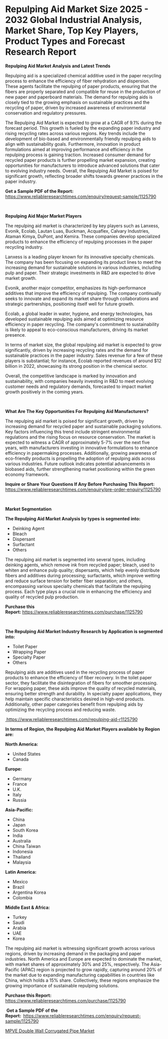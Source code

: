 <p><h1>Repulping Aid Market Size 2025 - 2032 Global Industrial Analysis, Market Share, Top Key Players, Product Types and Forecast Research Report</h1></p><p><strong>Repulping Aid Market Analysis and Latest Trends</strong></p>
<p><p>Repulping aid is a specialized chemical additive used in the paper recycling process to enhance the efficiency of fiber rehydration and dispersion. These agents facilitate the repulping of paper products, ensuring that the fibers are properly separated and compatible for reuse in the production of new paper and paperboard materials. The demand for repulping aids is closely tied to the growing emphasis on sustainable practices and the recycling of paper, driven by increased awareness of environmental conservation and regulatory pressures.</p><p>The Repulping Aid Market is expected to grow at a CAGR of 9.1% during the forecast period. This growth is fueled by the expanding paper industry and rising recycling rates across various regions. Key trends include the development of bio-based and environmentally friendly repulping aids to align with sustainability goals. Furthermore, innovation in product formulations aimed at improving performance and efficiency in the repulping process is gaining traction. Increased consumer demand for recycled paper products is further propelling market expansion, creating opportunities for manufacturers to introduce advanced solutions that cater to evolving industry needs. Overall, the Repulping Aid Market is poised for significant growth, reflecting broader shifts towards greener practices in the paper industry.</p></p>
<p><strong>Get a Sample PDF of the Report:&nbsp;</strong> <a href="https://www.reliableresearchtimes.com/enquiry/request-sample/1125790?utm_campaign=2141&utm_medium=2&utm_source=Github&utm_content=ia&utm_term=01022025&utm_id=repulping-aid">https://www.reliableresearchtimes.com/enquiry/request-sample/1125790</a></p>
<p>&nbsp;</p>
<p><strong>Repulping Aid Major Market Players</strong></p>
<p><p>The repulping aid market is characterized by key players such as Lanxess, Evonik, Ecolab, Lautan Luas, Buckman, Acquaflex, Calvary Industries, Ataman Kimya, DuPont, and Kemira. These companies develop specialized products to enhance the efficiency of repulping processes in the paper recycling industry.</p><p>Lanxess is a leading player known for its innovative specialty chemicals. The company has been focusing on expanding its product lines to meet the increasing demand for sustainable solutions in various industries, including pulp and paper. Their strategic investments in R&D are expected to drive market growth.</p><p>Evonik, another major competitor, emphasizes its high-performance additives that improve the efficiency of repulping. The company continually seeks to innovate and expand its market share through collaborations and strategic partnerships, positioning itself well for future growth.</p><p>Ecolab, a global leader in water, hygiene, and energy technologies, has developed sustainable repulping aids aimed at optimizing resource efficiency in paper recycling. The company's commitment to sustainability is likely to appeal to eco-conscious manufacturers, driving its market presence.</p><p>In terms of market size, the global repulping aid market is expected to grow significantly, driven by increasing recycling rates and the demand for sustainable practices in the paper industry. Sales revenue for a few of these players is substantial; for instance, Ecolab reported revenues of around $12 billion in 2022, showcasing its strong position in the chemical sector.</p><p>Overall, the competitive landscape is marked by innovation and sustainability, with companies heavily investing in R&D to meet evolving customer needs and regulatory demands, forecasted to impact market growth positively in the coming years.</p></p>
<p>&nbsp;</p>
<p><strong>What Are The Key Opportunities For Repulping Aid Manufacturers?</strong></p>
<p><p>The repulping aid market is poised for significant growth, driven by increasing demand for recycled paper and sustainable packaging solutions. Key factors influencing this trend include stringent environmental regulations and the rising focus on resource conservation. The market is expected to witness a CAGR of approximately 5-7% over the next five years, with manufacturers investing in innovative formulations to enhance efficiency in papermaking processes. Additionally, growing awareness of eco-friendly products is propelling the adoption of repulping aids across various industries. Future outlook indicates potential advancements in biobased aids, further strengthening market positioning within the green economy framework.</p></p>
<p><strong>Inquire or Share Your Questions If Any Before Purchasing This Report:</strong> <a href="https://www.reliableresearchtimes.com/enquiry/pre-order-enquiry/1125790?utm_campaign=2141&utm_medium=2&utm_source=Github&utm_content=ia&utm_term=01022025&utm_id=repulping-aid">https://www.reliableresearchtimes.com/enquiry/pre-order-enquiry/1125790</a></p>
<p>&nbsp;</p>
<p><strong>Market Segmentation</strong></p>
<p><strong>The Repulping Aid Market Analysis by types is segmented into:</strong></p>
<p><ul><li>Deinking Agent</li><li>Bleach</li><li>Dispersant</li><li>Surfactant</li><li>Others</li></ul></p>
<p><p>The repulping aid market is segmented into several types, including deinking agents, which remove ink from recycled paper; bleach, used to whiten and enhance pulp quality; dispersants, which help evenly distribute fibers and additives during processing; surfactants, which improve wetting and reduce surface tension for better fiber separation; and others, encompassing various specialty chemicals that facilitate the repulping process. Each type plays a crucial role in enhancing the efficiency and quality of recycled pulp production.</p></p>
<p><strong>Purchase this Report:&nbsp;</strong><a href="https://www.reliableresearchtimes.com/purchase/1125790?utm_campaign=2141&utm_medium=2&utm_source=Github&utm_content=ia&utm_term=01022025&utm_id=repulping-aid">https://www.reliableresearchtimes.com/purchase/1125790</a></p>
<p>&nbsp;</p>
<p><strong>The Repulping Aid Market Industry Research by Application is segmented into:</strong></p>
<p><ul><li>Toilet Paper</li><li>Wrapping Paper</li><li>Specialty Paper</li><li>Others</li></ul></p>
<p><p>Repulping aids are additives used in the recycling process of paper products to enhance the efficiency of fiber recovery. In the toilet paper sector, they facilitate the disintegration of fibers for smoother processing. For wrapping paper, these aids improve the quality of recycled materials, ensuring better strength and durability. In specialty paper applications, they help maintain specific characteristics desired in high-end products. Additionally, other paper categories benefit from repulping aids by optimizing the recycling process and reducing waste.</p></p>
<p><a href="https://www.reliableresearchtimes.com/repulping-aid-r1125790?utm_campaign=2141&utm_medium=2&utm_source=Github&utm_content=ia&utm_term=01022025&utm_id=repulping-aid">&nbsp;https://www.reliableresearchtimes.com/repulping-aid-r1125790</a></p>
<p><strong>In terms of Region, the Repulping Aid Market Players available by Region are:</strong></p>
<p>
    <p> <strong> North America: </strong>
        <ul>
            <li>United States</li>
            <li>Canada</li>
        </ul>
        </p> 
    <p> <strong> Europe: </strong>
        <ul>
            <li>Germany</li>
            <li>France</li>
            <li>U.K.</li>
            <li>Italy</li>
            <li>Russia</li>
        </ul>
        </p> 
    <p> <strong> Asia-Pacific: </strong>
        <ul>
            <li>China</li>
            <li>Japan</li>
            <li>South Korea</li>
            <li>India</li>
            <li>Australia</li>
            <li>China Taiwan</li>
            <li>Indonesia</li>
            <li>Thailand</li>
            <li>Malaysia</li>
        </ul>
        </p> 
    <p> <strong> Latin America: </strong>
        <ul>
            <li>Mexico</li>
            <li>Brazil</li>
            <li>Argentina Korea</li>
            <li>Colombia</li>
        </ul>
        </p> 
    <p> <strong> Middle East & Africa: </strong>
        <ul>
            <li>Turkey</li>
            <li>Saudi</li>
            <li>Arabia</li>
            <li>UAE</li>
            <li>Korea</li>
        </ul>
    </p>
    </p>
<p><p>The repulping aid market is witnessing significant growth across various regions, driven by increasing demand in the packaging and paper industries. North America and Europe are expected to dominate the market, with market shares of approximately 30% and 25%, respectively. The Asia-Pacific (APAC) region is projected to grow rapidly, capturing around 20% of the market due to expanding manufacturing capabilities in countries like China, which holds a 15% share. Collectively, these regions emphasize the growing importance of sustainable repulping solutions.</p></p>
<p><strong>Purchase this Report: </strong><a href="https://www.reliableresearchtimes.com/purchase/1125790?utm_campaign=2141&utm_medium=2&utm_source=Github&utm_content=ia&utm_term=01022025&utm_id=repulping-aid">https://www.reliableresearchtimes.com/purchase/1125790</a></p>
<p>&nbsp;<strong>Get a Sample PDF of the Report:&nbsp;&nbsp;</strong><a href="https://www.reliableresearchtimes.com/enquiry/request-sample/1125790?utm_campaign=2141&utm_medium=2&utm_source=Github&utm_content=ia&utm_term=01022025&utm_id=repulping-aid">https://www.reliableresearchtimes.com/enquiry/request-sample/1125790</a></p>
<p><strong></strong></p>
<p><p><a href="https://github.com/sca704osol/Market-Research-Report-List-1/blob/main/mpve-double-wall-corrugated-pipe-market.md?utm_campaign=2141&utm_medium=2&utm_source=Github&utm_content=ia&utm_term=01022025&utm_id=repulping-aid">MPVE Double Wall Corrugated Pipe Market</a></p></p>